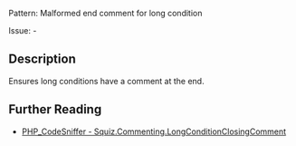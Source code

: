 Pattern: Malformed end comment for long condition

Issue: -

## Description

Ensures long conditions have a comment at the end.

## Further Reading

* [PHP_CodeSniffer - Squiz.Commenting.LongConditionClosingComment](https://github.com/squizlabs/PHP_CodeSniffer/blob/master/src/Standards/Squiz/Sniffs/Commenting/LongConditionClosingCommentSniff.php)